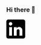 ### Hi there 👋

[1]: https://www.linkedin.com/in/iptecuico/
[![linkedin](https://raw.githubusercontent.com/iptecuico/iptecuico/master/linkedin.png)][1]

<!--
**iptecuico/iptecuico** is a ✨ _special_ ✨ repository because its `README.md` (this file) appears on your GitHub profile.

Here are some ideas to get you started:

- 🔭 I’m currently working on ...
- 🌱 I’m currently learning ...
- 👯 I’m looking to collaborate on ...
- 🤔 I’m looking for help with ...
- 💬 Ask me about ...
- 📫 How to reach me: ...
- 😄 Pronouns: ...
- ⚡ Fun fact: ...
-->

